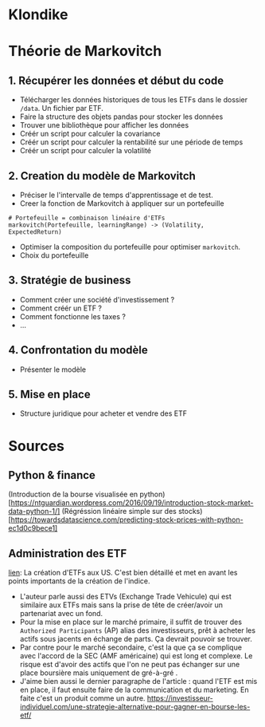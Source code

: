 # Klondike

# Théorie de Markovitch
## 1. Récupérer les données et début du code
 - Télécharger les données historiques de tous les ETFs dans le dossier `/data`. Un fichier par ETF.
 - Faire la structure des objets pandas pour stocker les données
 - Trouver une bibliothèque pour afficher les données
 - Créér un script pour calculer la covariance
 - Créér un script pour calculer la rentabilité sur une période de temps 
 - Créér un script pour calculer la volatilité
 
## 2. Creation du modèle de Markovitch
 - Préciser le l'intervalle de temps d'apprentissage et de test.
 - Creer la fonction de Markovitch à appliquer sur un portefeuille
```
# Portefeuille = combinaison linéaire d'ETFs
markovitch(Portefeuille, learningRange) -> (Volatility, ExpectedReturn)
```
 - Optimiser la composition du portefeuille pour optimiser `markovitch`.
 - Choix du portefeuille

## 3. Stratégie de business
 - Comment créer une société d'investissement ?
 - Comment créér un ETF ? 
 - Comment fonctionne les taxes ?
 - ...

## 4. Confrontation du modèle 
 - Présenter le modèle 

## 5. Mise en place
 -  Structure juridique pour acheter et vendre des ETF

# Sources
## Python & finance
(Introduction de la bourse visualisée en python)[https://ntguardian.wordpress.com/2016/09/19/introduction-stock-market-data-python-1/]
(Régréssion linéaire simple sur des stocks)[https://towardsdatascience.com/predicting-stock-prices-with-python-ec1d0c9bece1]

## Administration des ETF
[lien](https://www.etf.com/publications/journalofindexes/joi-articles/2305.html): La création d'ETFs aux US. C'est bien détaillé et met en avant les points importants de la création de l'indice. 
  - L'auteur parle aussi des ETVs (Exchange Trade Vehicule) qui est similaire aux ETFs mais sans la prise de tête de créer/avoir un partenariat avec un fond.
  - Pour la mise en place sur le marché primaire, il suffit de trouver des `Authorized Participants` (AP) alias des investisseurs, prêt à acheter les actifs sous jacents en échange de parts. Ça devrait pouvoir se trouver.
  - Par contre pour le marché secondaire, c'est la que ça se complique avec l'accord de la SEC (AMF américaine) qui est long et complexe. Le risque est d'avoir des actifs que l'on ne peut pas échanger sur une place boursière mais uniquement de gré-à-gré .
  - J'aime bien aussi le dernier paragraphe de l'article : quand l'ETF est mis en place, il faut ensuite faire de la communication et du marketing. En faite c'est un produit comme un autre.
https://investisseur-individuel.com/une-strategie-alternative-pour-gagner-en-bourse-les-etf/
